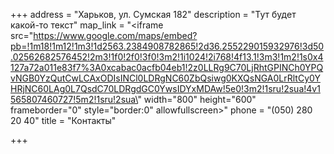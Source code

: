 +++
address = "Харьков, ул. Сумская 182"
description = "Тут будет какой-то текст"
map_link = "<iframe src=\"https://www.google.com/maps/embed?pb=!1m18!1m12!1m3!1d2563.2384908782865!2d36.255229015932976!3d50.02562682576452!2m3!1f0!2f0!3f0!3m2!1i1024!2i768!4f13.1!3m3!1m2!1s0x4127a72a011e83f7%3A0xcabac0acfb04eb1!2z0LLRg9C70LjRhtGPINCh0YPQvNGB0YzQutCwLCAxODIsINCl0LDRgNC60ZbQsiwg0KXQsNGA0LrRltCy0YHRjNC60LAg0L7QsdC70LDRgdGC0YwsIDYxMDAw!5e0!3m2!1sru!2sua!4v1565807460727!5m2!1sru!2sua\" width=\"800\" height=\"600\" frameborder=\"0\" style=\"border:0\" allowfullscreen></iframe>"
phone = "(050) 280 20 40"
title = "Контакты"

+++
